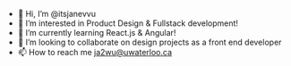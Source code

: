 - 👋 Hi, I’m @itsjanevvu
- 👀 I’m interested in Product Design & Fullstack development!
- 🌱 I’m currently learning React.js & Angular!
- 💞️ I’m looking to collaborate on design projects as a front end developer
- 📫 How to reach me ja2wu@uwaterloo.ca

<!---
itsjanevvu/itsjanevvu is a ✨ special ✨ repository because its `README.md` (this file) appears on your GitHub profile.
You can click the Preview link to take a look at your changes.
--->
